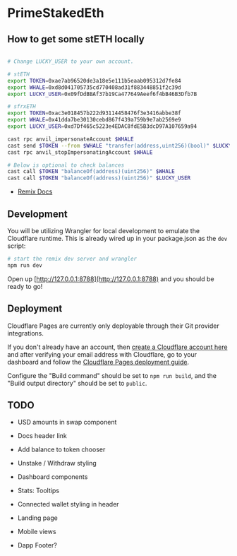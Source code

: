 # PrimeStakedEth

## How to get some stETH locally

```sh

# Change LUCKY_USER to your own account.

# stETH
export TOKEN=0xae7ab96520de3a18e5e111b5eaab095312d7fe84
export WHALE=0xd8d041705735cd770408ad31f883448851f2c39d
export LUCKY_USER=0x09fDdBBAf37b19Ca477649Aeef6f4bB46B3Dfb7B

# sfrxETH
export TOKEN=0xac3e018457b222d93114458476f3e3416abbe38f
export WHALE=0x41dda7be30130cebd867f439a759b9e7ab2569e9
export LUCKY_USER=0xd7Df465c5223e4EDAC8fdE5B3dcD97A107659a94

cast rpc anvil_impersonateAccount $WHALE
cast send $TOKEN --from $WHALE "transfer(address,uint256)(bool)" $LUCKY_USER 10000000000000000000 --unlocked
cast rpc anvil_stopImpersonatingAccount $WHALE

# Below is optional to check balances
cast call $TOKEN "balanceOf(address)(uint256)" $WHALE
cast call $TOKEN "balanceOf(address)(uint256)" $LUCKY_USER
```

- [Remix Docs](https://remix.run/docs)

## Development

You will be utilizing Wrangler for local development to emulate the Cloudflare
runtime. This is already wired up in your package.json as the `dev` script:

```sh
# start the remix dev server and wrangler
npm run dev
```

Open up [http://127.0.0.1:8788](http://127.0.0.1:8788) and you should be ready
to go!

## Deployment

Cloudflare Pages are currently only deployable through their Git provider
integrations.

If you don't already have an account, then
[create a Cloudflare account here](https://dash.cloudflare.com/sign-up/pages)
and after verifying your email address with Cloudflare, go to your dashboard and
follow the
[Cloudflare Pages deployment guide](https://developers.cloudflare.com/pages/framework-guides/deploy-anything).

Configure the "Build command" should be set to `npm run build`, and the "Build
output directory" should be set to `public`.

## TODO

- USD amounts in swap component
- Docs header link

- Add balance to token chooser
- Unstake / Withdraw styling
- Dashboard components
- Stats: Tooltips
- Connected wallet styling in header
- Landing page
- Mobile views
- Dapp Footer?
